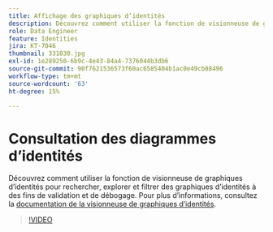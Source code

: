 ```yaml
---
title: Affichage des graphiques d’identités
description: Découvrez comment utiliser la fonction de visionneuse de graphiques d’identités pour rechercher, explorer et filtrer des graphiques d’identités à des fins de validation et de débogage.
role: Data Engineer
feature: Identities
jira: KT-7046
thumbnail: 331030.jpg
exl-id: 1e289250-6b9c-4e43-84a4-7376044b3db6
source-git-commit: 90f7621536573f60ac6585404b1ac0e49cb08496
workflow-type: tm+mt
source-wordcount: '63'
ht-degree: 15%

---
```


# Consultation des diagrammes dʼidentités

Découvrez comment utiliser la fonction de visionneuse de graphiques d’identités pour rechercher, explorer et filtrer des graphiques d’identités à des fins de validation et de débogage. Pour plus d’informations, consultez la [documentation de la visionneuse de graphiques d’identités](https://experienceleague.adobe.com/docs/experience-platform/identity/ui/identity-graph-viewer.html?lang=fr).

>[!VIDEO](https://video.tv.adobe.com/v/331030?quality=12&learn=on)


